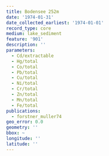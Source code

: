 ```yaml
---
title: Bodensee 252m
date: '1974-01-31'
date_collected_earliest: '1974-01-01'
record_type: core
medium: lake_sediment
feature: '901'
description: ''
parameters:
  - Cd/extractable
  - Hg/total
  - Co/total
  - Pb/total
  - Cu/total
  - Ni/total
  - Cr/total
  - Zn/total
  - Mn/total
  - Fe/total
publications:
  - forstner_muller74
geo_error: 0.0
geometry: ''
bbox: ~
longitude: ''
latitude: ''
---
```

